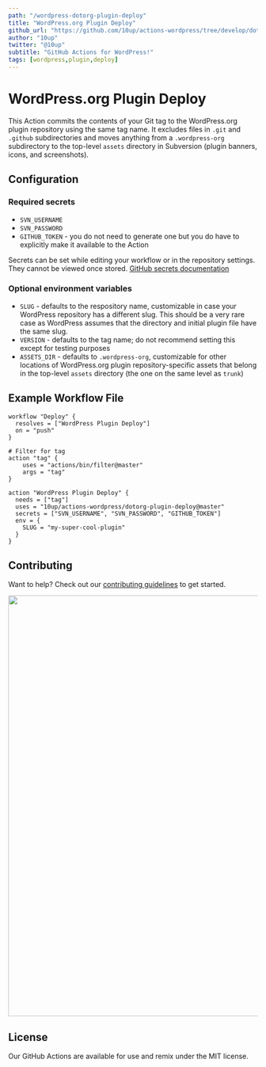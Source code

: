 ```yaml
---
path: "/wordpress-dotorg-plugin-deploy"
title: "WordPress.org Plugin Deploy"
github_url: "https://github.com/10up/actions-wordpress/tree/develop/dotorg-plugin-deploy"
author: "10up"
twitter: "@10up"
subtitle: "GitHub Actions for WordPress!"
tags: [wordpress,plugin,deploy]
---
```

# WordPress.org Plugin Deploy

This Action commits the contents of your Git tag to the WordPress.org plugin repository using the same tag name. It excludes files in `.git` and `.github` subdirectories and moves anything from a `.wordpress-org` subdirectory to the top-level `assets` directory in Subversion (plugin banners, icons, and screenshots).

## Configuration

### Required secrets
* `SVN_USERNAME`
* `SVN_PASSWORD`
* `GITHUB_TOKEN` - you do not need to generate one but you do have to explicitly make it available to the Action

Secrets can be set while editing your workflow or in the repository settings. They cannot be viewed once stored. [GitHub secrets documentation](https://developer.github.com/actions/creating-workflows/storing-secrets/)

### Optional environment variables
* `SLUG` - defaults to the respository name, customizable in case your WordPress repository has a different slug. This should be a very rare case as WordPress assumes that the directory and initial plugin file have the same slug.
* `VERSION` - defaults to the tag name; do not recommend setting this except for testing purposes
* `ASSETS_DIR` - defaults to `.wordpress-org`, customizable for other locations of WordPress.org plugin repository-specific assets that belong in the top-level `assets` directory (the one on the same level as `trunk`)

## Example Workflow File
```
workflow "Deploy" {
  resolves = ["WordPress Plugin Deploy"]
  on = "push"
}

# Filter for tag
action "tag" {
    uses = "actions/bin/filter@master"
    args = "tag"
}

action "WordPress Plugin Deploy" {
  needs = ["tag"]
  uses = "10up/actions-wordpress/dotorg-plugin-deploy@master"
  secrets = ["SVN_USERNAME", "SVN_PASSWORD", "GITHUB_TOKEN"]
  env = {
    SLUG = "my-super-cool-plugin"
  }
}
```

## Contributing
Want to help? Check out our [contributing guidelines](../CONTRIBUTING.md) to get started.

<p align="center">
<a href="http://10up.com/contact/"><img src="https://10updotcom-wpengine.s3.amazonaws.com/uploads/2016/10/10up-Github-Banner.png" width="850"></a>
</p>

## License

Our GitHub Actions are available for use and remix under the MIT license.
